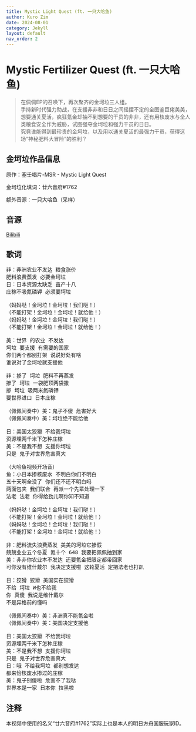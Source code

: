 ```yaml
---
title: Mystic Light Quest (ft. 一只大哈鱼)
author: Kuro Zim
date: 2024-08-01
category: Jekyll
layout: default
nav_order: 2
---
```


# Mystic Fertilizer Quest (ft. 一只大哈鱼)

> 在佩佩EP的召唤下，再次聚齐的金坷垃三人组。<br>手持新时代强力助战，在支援非非和日日之间摇摆不定的全图鉴巨佬美美，想要通关夏活，疯狂氪金却抽不到想要的干员的非非，还有用核废水与全人类粮食安全作为威胁，试图强夺金坷垃和强力干员的日日。<br>究竟谁能得到最珍贵的金坷垃，以及用以通关夏活的最强力干员，获得这场“神秘肥料大冒险”的胜利？

## 金坷垃作品信息

原作：塞壬唱片-MSR - Mystic Light Quest

金坷垃化填词：廿六音府#1762

额外音源：一只大哈鱼（采样）

## 音源

[Bilibili](https://www.bilibili.com/video/BV1MVveedEK9)

## 歌词

<pre>
非：非洲农业不发达 粮食涨价
肥料浪费蒸发 必要金坷垃
日：日本资源太缺乏 亩产十八
庄稼不吸氮磷钾 必须要坷垃

（妈妈哒！金坷垃！金坷垃！我们哒！）
（不能打架！金坷垃！金坷垃！就给他！）
（妈妈哒！金坷垃！金坷垃！我们哒！）
（不能打架！金坷垃！金坷垃！就给他！）

美：世界 的农业 不发达
坷垃 要支援 有需要的国家
你们两个都别打架 说说好处有啥
谁说对了金坷垃就支援他

非：掺了 坷垃 肥料不再蒸发
掺了 坷垃 一袋肥顶两袋撒
掺 坷垃 吸两米氮磷钾
要世界进口 日本庄稼

（佩佩间奏中）美：鬼子不傻 危害好大
（佩佩间奏中）美：坷垃绝不能给他

日：美国太狡猾 不给我坷垃
资源埋两千米下怎种庄稼
美：不是我不想 支援你坷垃
只是 鬼子对世界危害真大

（大哈鱼视频开场音）
鱼：小日本掺核废水 不明白你们不明白
五十天啊全没了 你们还不还不明白吗
两面包夹 我们联合 再派一个先辈处理一下
法老 法老 你得给劲儿啊你知不知道

（妈妈哒！金坷垃！金坷垃！我们哒！）
（不能打架！金坷垃！金坷垃！就给他！）
（妈妈哒！金坷垃！金坷垃！我们哒！）
（不能打架！金坷垃！金坷垃！就给他！）

非：肥料流失浪费蒸发 美美的坷垃它掺假
兢兢业业五个冬夏 氪十个 648 我要把佩佩抽到家
美：非非你农业本不发达 还要氪金把限定都带回家
可你没有维什戴尔 我决定支援啦 这轮夏活 定把法老也打趴

日：狡猾 狡猾 美国实在狡猾
不给 坷垃 W也不给我
你 真傻 我说是维什戴尔
不是异格前的懂吗

（佩佩间奏中）美：非洲真不能氪金啦
（佩佩间奏中）美：美国决定支援他

日：美国太狡猾 不给我坷垃
资源埋两千米下怎种庄稼
美：不是我不想 支援你坷垃
只是 鬼子对世界危害真大
日：哦 不给我坷垃 都别想发达
都来恰核废水掺过的庄稼
美：鬼子别傻啦 危害不了我哒
世界本是一家 日本你 拉黑啦</pre>

## 注释

本视频中使用的名义“廿六音府#1762”实际上也是本人的明日方舟国服玩家ID。
